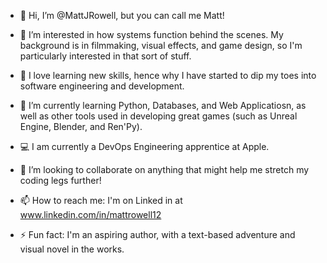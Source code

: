 - 👋 Hi, I’m @MattJRowell, but you can call me Matt!
  
- 👀 I’m interested in how systems function behind the scenes. My background is in filmmaking, visual effects, and game design, so I'm particularly interested in that sort of stuff.
  
- 🧠 I love learning new skills, hence why I have started to dip my toes into software engineering and development.
  
- 🌱 I’m currently learning Python, Databases, and Web Applicatiosn, as well as other tools used in developing great games (such as Unreal Engine, Blender, and Ren'Py).
  
- 💻 I am currently a DevOps Engineering apprentice at Apple.
  
- 💞️ I’m looking to collaborate on anything that might help me stretch my coding legs further!
  
- 📫 How to reach me: I'm on Linked in at www.linkedin.com/in/mattrowell12

- ⚡ Fun fact: I'm an aspiring author, with a text-based adventure and visual novel in the works.

<!---
MattJRowell/MattJRowell is a ✨ special ✨ repository because its `README.md` (this file) appears on your GitHub profile.
You can click the Preview link to take a look at your changes.
--->

